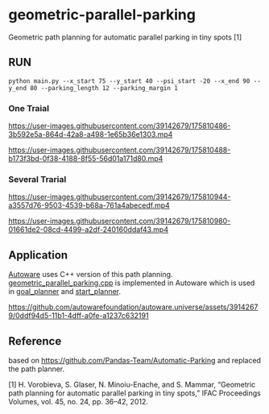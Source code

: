 # geometric-parallel-parking

Geometric path planning for automatic parallel parking in tiny spots [1]

## RUN
`python main.py --x_start 75 --y_start 40 --psi_start -20 --x_end 90 --y_end 80 --parking_length 12 --parking_margin 1`

### One Traial
https://user-images.githubusercontent.com/39142679/175810486-3b592e5a-864d-42a8-a498-1e65b36e1303.mp4

https://user-images.githubusercontent.com/39142679/175810488-b173f3bd-0f38-4188-8f55-56d01a171d80.mp4

### Several Trarial
https://user-images.githubusercontent.com/39142679/175810944-a3557d76-9503-4539-b68a-761a4abecedf.mp4

https://user-images.githubusercontent.com/39142679/175810980-01661de2-08cd-4499-a2df-240160ddaf43.mp4

## Application

[Autoware](https://github.com/autowarefoundation/autoware) uses C++ version of this path planning. [geometric_parallel_parking.cpp](https://github.com/autowarefoundation/autoware.universe/blob/main/planning/behavior_path_planner/autoware_behavior_path_planner_common/src/utils/parking_departure/geometric_parallel_parking.cpp) is implemented in Autoware which is used in [goal_planner](https://github.com/autowarefoundation/autoware.universe/blob/main/planning/behavior_path_planner/autoware_behavior_path_planner_common/src/utils/parking_departure/geometric_parallel_parking.cpp) and [start_planner](https://autowarefoundation.github.io/autoware.universe/main/planning/behavior_path_planner/autoware_behavior_path_start_planner_module/).

https://github.com/autowarefoundation/autoware.universe/assets/39142679/0ddf94d5-11b1-4dff-a0fe-a1237c632191

## Reference
based on https://github.com/Pandas-Team/Automatic-Parking and replaced the path planner.

[1] H. Vorobieva, S. Glaser, N. Minoiu-Enache, and S. Mammar, “Geometric path planning for automatic parallel parking in tiny spots,” IFAC Proceedings Volumes, vol. 45, no. 24, pp. 36–42, 2012.
